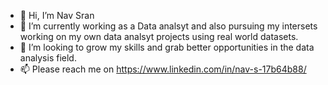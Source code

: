 - 👋 Hi, I’m Nav Sran
- 🌱 I’m currently working as a Data analsyt and also pursuing my intersets working on my own data analsyt projects using real world datasets.
- 💞️ I’m looking to grow my skills and grab better opportunities in the data analysis field.
- 📫 Please reach me on https://www.linkedin.com/in/nav-s-17b64b88/

<!---
NavSran90/NavSran90 is a ✨ special ✨ repository because its `README.md` (this file) appears on your GitHub profile.
You can click the Preview link to take a look at your changes.
--->
